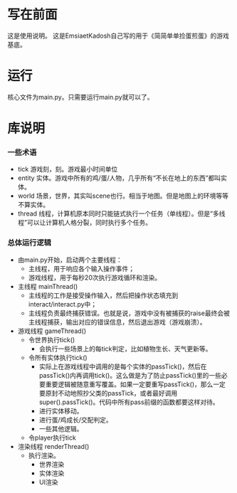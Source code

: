 # 写在前面

这是使用说明。
这是EmsiaetKadosh自己写的用于《简简单单捡蛋煎蛋》的游戏基底。

# 运行

核心文件为main.py。只需要运行main.py就可以了。

# 库说明

### 一些术语

- tick 游戏刻，刻。游戏最小时间单位
- entity 实体。游戏中所有的鸡/蛋/人物，几乎所有“不长在地上的东西”都叫实体。
- world 场景，世界，其实叫scene也行。相当于地图。但是地图上的环境等等不算实体。
- thread 线程，计算机原本同时只能链式执行一个任务（单线程）。但是“多线程”可以让计算机人格分裂，同时执行多个任务。

### 总体运行逻辑

- 由main.py开始，启动两个主要线程：
	- 主线程，用于响应各个输入操作事件；
	- 游戏线程，用于每秒20次执行游戏循环和渲染。
- 主线程 mainThread()
	- 主线程的工作是接受操作输入，然后把操作状态填充到interact/interact.py中；
	- 主线程负责最终捕获错误。也就是说，游戏中没有被捕获的raise最终会被主线程捕获，输出对应的错误信息，然后退出游戏（游戏崩溃）。
- 游戏线程 gameThread()
	- 令世界执行tick()
		- 会执行一些场景上的每tick判定，比如植物生长、天气更新等。
	- 令所有实体执行tick()
		- 实际上在游戏线程中调用的是每个实体的passTick()，然后在passTick()内再调用tick()。这么做是为了防止passTick()里的一些必要重要逻辑被随意重写覆盖。如果一定要重写passTick()，那么一定要原封不动地照抄父类的passTick，或者最好调用super().passTick()。代码中所有pass前缀的函数都要这样对待。
		- 进行实体移动。
		- 进行蛋/鸡成长/交配判定。
		- 一些其他逻辑。
	- 令player执行tick
- 渲染线程 renderThread()
	- 执行渲染。
		- 世界渲染
		- 实体渲染
		- UI渲染
